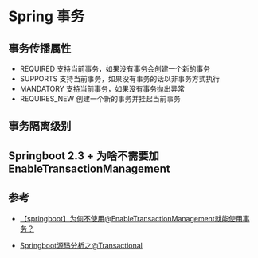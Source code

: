 # Spring 事务
## 事务传播属性

- REQUIRED 支持当前事务，如果没有事务会创建一个新的事务
- SUPPORTS 支持当前事务，如果没有事务的话以非事务方式执行
- MANDATORY 支持当前事务，如果没有事务抛出异常
- REQUIRES_NEW 创建一个新的事务并挂起当前事务

## 事务隔离级别 



## Springboot 2.3 + 为啥不需要加 EnableTransactionManagement
## 参考
* [【springboot】为何不使用@EnableTransactionManagement就能使用事务？](https://blog.csdn.net/qq_32370913/article/details/105924209)

* [Springboot源码分析之@Transactional](https://www.cnblogs.com/qinzj/p/11420840.html)

